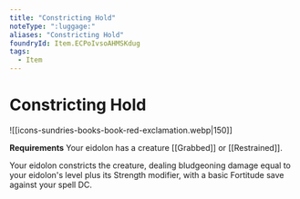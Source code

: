 ```yaml
---
title: "Constricting Hold"
noteType: ":luggage:"
aliases: "Constricting Hold"
foundryId: Item.ECPoIvsoAHMSKdug
tags:
  - Item
---
```


# Constricting Hold
![[icons-sundries-books-book-red-exclamation.webp|150]]

**Requirements** Your eidolon has a creature [[Grabbed]] or [[Restrained]].

Your eidolon constricts the creature, dealing bludgeoning damage equal to your eidolon's level plus its Strength modifier, with a basic Fortitude save against your spell DC.
